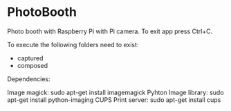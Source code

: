 # PhotoBooth
Photo booth with Raspberry Pi with Pi camera.
To exit app press Ctrl+C.

To execute the following folders need to exist:
 * captured
 * composed

Dependencies:

Image magick: sudo apt-get install imagemagick
Pyhton Image library: sudo apt-get install python-imaging
CUPS Print server: sudo apt-get install cups